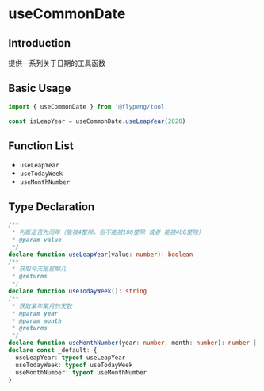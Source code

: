 # useCommonDate

## Introduction

提供一系列关于日期的工具函数

## Basic Usage

```ts
import { useCommonDate } from '@flypeng/tool'

const isLeapYear = useCommonDate.useLeapYear(2020)
```

## Function List

- `useLeapYear`
- `useTodayWeek`
- `useMonthNumber`

## Type Declaration

```ts
/**
 * 判断是否为闰年（能被4整除，但不能被100整除 或者 能被400整除）
 * @param value
 */
declare function useLeapYear(value: number): boolean
/**
 * 获取今天是星期几
 * @returns
 */
declare function useTodayWeek(): string
/**
 * 获取某年某月的天数
 * @param year
 * @param month
 * @returns
 */
declare function useMonthNumber(year: number, month: number): number | undefined
declare const _default: {
  useLeapYear: typeof useLeapYear
  useTodayWeek: typeof useTodayWeek
  useMonthNumber: typeof useMonthNumber
}
```
